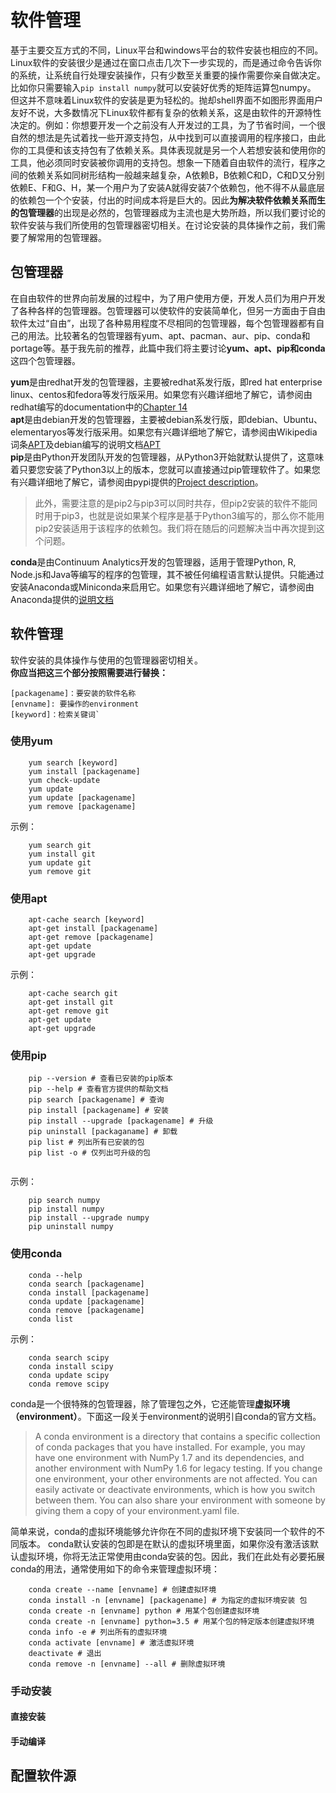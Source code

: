 # 软件管理  
基于主要交互方式的不同，Linux平台和windows平台的软件安装也相应的不同。Linux软件的安装很少是通过在窗口点击几次下一步实现的，而是通过命令告诉你的系统，让系统自行处理安装操作，只有少数至关重要的操作需要你亲自做决定。比如你只需要输入`pip install numpy`就可以安装好优秀的矩阵运算包numpy。  
但这并不意味着Linux软件的安装是更为轻松的。抛却shell界面不如图形界面用户友好不说，大多数情况下Linux软件都有复杂的依赖关系，这是由软件的开源特性决定的。例如：你想要开发一个之前没有人开发过的工具，为了节省时间，一个很自然的想法是先试着找一些开源支持包，从中找到可以直接调用的程序接口，由此你的工具便和该支持包有了依赖关系。具体表现就是另一个人若想安装和使用你的工具，他必须同时安装被你调用的支持包。想象一下随着自由软件的流行，程序之间的依赖关系如同树形结构一般越来越复杂，A依赖B，B依赖C和D，C和D又分别依赖E、F和G、H，某一个用户为了安装A就得安装7个依赖包，他不得不从最底层的依赖包一个个安装，付出的时间成本将是巨大的。因此**为解决软件依赖关系而生的包管理器**的出现是必然的，包管理器成为主流也是大势所趋，所以我们要讨论的软件安装与我们所使用的包管理器密切相关。在讨论安装的具体操作之前，我们需要了解常用的包管理器。  
## 包管理器  
在自由软件的世界向前发展的过程中，为了用户使用方便，开发人员们为用户开发了各种各样的包管理器。包管理器可以使软件的安装简单化，但另一方面由于自由软件太过“自由”，出现了各种易用程度不尽相同的包管理器，每个包管理器都有自己的用法。比较著名的包管理器有yum、apt、pacman、aur、pip、conda和portage等。基于我先前的推荐，此篇中我们将主要讨论**yum、apt、pip和conda**这四个包管理器。

**yum**是由redhat开发的包管理器，主要被redhat系发行版，即red hat enterprise linux、centos和fedora等发行版采用。如果您有兴趣详细地了解它，请参阅由redhat编写的documentation中的[Chapter 14](https://access.redhat.com/documentation/en-us/red_hat_enterprise_linux/5/html/deployment_guide/c1-yum)  
**apt**是由debian开发的包管理器，主要被debian系发行版，即debian、Ubuntu、elementaryos等发行版采用。如果您有兴趣详细地了解它，请参阅由Wikipedia词条[APT](https://zh.wikipedia.org/wiki/APT)及debian编写的说明文档[APT](https://wiki.debian.org/zh_CN/Apt)  
**pip**是由Python开发团队开发的包管理器，从Python3开始就默认提供了，这意味着只要您安装了Python3以上的版本，您就可以直接通过pip管理软件了。如果您有兴趣详细地了解它，请参阅由pypi提供的[Project description](https://pypi.org/project/pip/)。
> 此外，需要注意的是pip2与pip3可以同时共存，但pip2安装的软件不能同时用于pip3，也就是说如果某个程序是基于Python3编写的，那么你不能用pip2安装适用于该程序的依赖包。我们将在随后的问题解决当中再次提到这个问题。  

**conda**是由Continuum Analytics开发的包管理器，适用于管理Python, R, Node.js和Java等编写的程序的包管理，其不被任何编程语言默认提供。只能通过安装Anaconda或Miniconda来启用它。如果您有兴趣详细地了解它，请参阅由Anaconda提供的[说明文档](https://docs.conda.io/en/latest/)  
## 软件管理  
软件安装的具体操作与使用的包管理器密切相关。  
**你应当把这三个部分按照需要进行替换：**
```
[packagename]：要安装的软件名称 
[envname]: 要操作的environment 
[keyword]：检索关键词`
```

### 使用yum
```
    yum search [keyword]
    yum install [packagename]  
    yum check-update
    yum update
    yum update [packagename]
    yum remove [packagename]
```    
示例：  
```
    yum search git
    yum install git
    yum update git
    yum remove git
```    
### 使用apt
```
    apt-cache search [keyword]
    apt-get install [packagename]
    apt-get remove [packagename]
    apt-get update
    apt-get upgrade
```
示例：
```
    apt-cache search git
    apt-get install git
    apt-get remove git
    apt-get update
    apt-get upgrade
```
### 使用pip   
```  
    pip --version # 查看已安装的pip版本
    pip --help # 查看官方提供的帮助文档
    pip search [packagename] # 查询
    pip install [packagename] # 安装
    pip install --upgrade [packagename] # 升级
    pip uninstall [packaganame] # 卸载
    pip list # 列出所有已安装的包
    pip list -o # 仅列出可升级的包
    
```  
示例：
```  
    pip search numpy
    pip install numpy
    pip install --upgrade numpy
    pip uninstall numpy
```  
### 使用conda  
```   
    conda --help
    conda search [packagename]
    conda install [packagename]
    conda update [packagename]
    conda remove [packagename]
    conda list
```  
示例：
```
    conda search scipy
    conda install scipy
    conda update scipy
    conda remove scipy
```
conda是一个很特殊的包管理器，除了管理包之外，它还能管理**虚拟环境（environment）**。下面这一段关于environment的说明引自conda的官方文档。  

> A conda environment is a directory that contains a specific collection of conda packages that you have installed. For example, you may have one environment with NumPy 1.7 and its dependencies, and another environment with NumPy 1.6 for legacy testing. If you change one environment, your other environments are not affected. You can easily activate or deactivate environments, which is how you switch between them. You can also share your environment with someone by giving them a copy of your environment.yaml file.   

简单来说，conda的虚拟环境能够允许你在不同的虚拟环境下安装同一个软件的不同版本。
conda默认安装的包即是在默认的虚拟环境里面，如果你没有激活该默认虚拟环境，你将无法正常使用由conda安装的包。因此，我们在此处有必要拓展conda的用法，通常使用如下的命令来管理虚拟环境：  

``` 
    conda create --name [envname] # 创建虚拟环境
    conda install -n [envname] [packagename] # 为指定的虚拟环境安装 包
    conda create -n [envname] python # 用某个包创建虚拟环境
    conda create -n [envname] python=3.5 # 用某个包的特定版本创建虚拟环境
    conda info -e # 列出所有的虚拟环境
    conda activate [envname] # 激活虚拟环境
    deactivate # 退出
    conda remove -n [envname] --all # 删除虚拟环境
```  
### 手动安装  
  
#### 直接安装  
  
#### 手动编译  
  
## 配置软件源  

